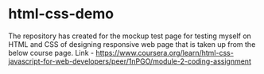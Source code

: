 # html-css-demo
The repository has created for the mockup test page for testing myself on HTML and CSS of designing responsive web page that is taken up from the below course page. Link - https://www.coursera.org/learn/html-css-javascript-for-web-developers/peer/1nPGO/module-2-coding-assignment
